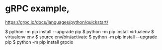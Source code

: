 # gRPC example,

https://grpc.io/docs/languages/python/quickstart/


$ python -m pip install --upgrade pip
$ python -m pip install virtualenv
$ virtualenv env
$ source env/bin/activate
$ python -m pip install --upgrade pip
$ python -m pip install grpcio
